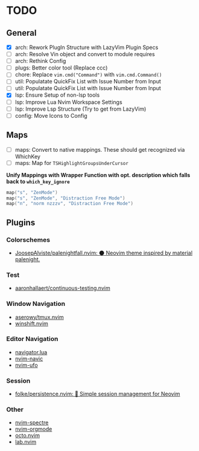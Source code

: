 # TODO

## General

- [x] arch: Rework PlugIn Structure with LazyVim Plugin Specs
- [ ] arch: Resolve Vin object and convert to module requires
- [ ] arch: Rethink Config
- [ ] plugs: Better color tool (Replace ccc)
- [ ] chore: Replace `vim.cmd("Command")` with `vim.cmd.Command()`
- [ ] util: Populatate QuickFix List with Issue Number from Input
- [ ] util: Populatate QuickFix List with Issue Number from Input
- [x] lsp: Ensure Setup of non-lsp tools
- [ ] lsp: Improve Lua Nvim Workspace Settings
- [ ] lsp: Improve Lsp Structure (Try to get from LazyVim)
- [ ] config: Move Icons to Config

## Maps

- [ ] maps: Convert to native mappings. These should get recognized via WhichKey
- [ ] maps: Map for `TSHighlightGroupsUnderCursor`

**Unify Mappings with Wrapper Function with opt. description which falls back to `which_key_ignore`**

```lua
map("s", "ZenMode")
map("s", "ZenMode", "Distraction Free Mode")
map("n", "norm nzzzv", "Distraction Free Mode")
```

## Plugins

### Colorschemes

- [JoosepAlviste/palenightfall.nvim: 🌑 Neovim theme inspired by material palenight.](https://github.com/JoosepAlviste/palenightfall.nvim)

### Test

- [aaronhallaert/continuous-testing.nvim](https://github.com/aaronhallaert/continuous-testing.nvim)

### Window Navigation

- [aserowy/tmux.nvim](https://github.com/aserowy/tmux.nvim)
- [winshift.nvim](https://github.com/sindrets/winshift.nvim)

### Editor Navigation

- [navigator.lua](https://github.com/ray-x/navigator.lua)
- [nvim-navic](https://github.com/SmiteshP/nvim-navic)
- [nvim-ufo](https://github.com/kevinhwang91/nvim-ufo)

### Session

- [folke/persistence.nvim: 💾 Simple session management for Neovim](https://github.com/folke/persistence.nvim)

### Other

- [nvim-spectre](https://github.com/nvim-pack/nvim-spectre)
- [nvim-orgmode](https://github.com/nvim-orgmode/orgmode)
- [octo.nvim](https://github.com/pwntester/octo.nvim)
- [lab.nvim](https://github.com/0x100101/lab.nvim)
